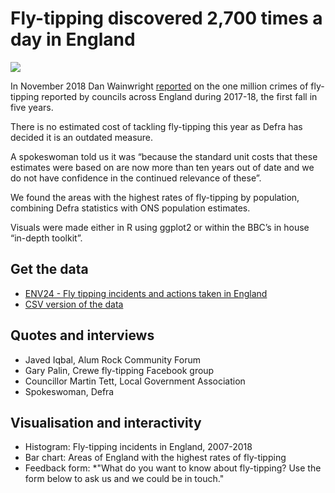 # Fly-tipping discovered 2,700 times a day in England

![](https://ichef.bbci.co.uk/news/624/cpsprodpb/0446/production/_104349010_flytipcases-nc.png)

In November 2018 Dan Wainwright [reported](https://www.bbc.co.uk/news/uk-england-46153887) on the one million crimes of fly-tipping reported by councils across England during 2017-18, the first fall in five years.

There is no estimated cost of tackling fly-tipping this year as Defra has decided it is an outdated measure.

A spokeswoman told us it was “because the standard unit costs that these estimates were based on are now more than ten years out of date and we do not have confidence in the continued relevance of these”.

We found the areas with the highest rates of fly-tipping by population, combining Defra statistics with ONS population estimates.

Visuals were made either in R using ggplot2 or within the BBC’s in house “in-depth toolkit”. 

## Get the data

* [ENV24 - Fly tipping incidents and actions taken in England](https://www.gov.uk/government/statistical-data-sets/env24-fly-tipping-incidents-and-actions-taken-in-england)
* [CSV version of the data](https://github.com/BBC-Data-Unit/flytipping-2018/blob/master/flytip.csv)

## Quotes and interviews

* Javed Iqbal, Alum Rock Community Forum
* Gary Palin, Crewe fly-tipping Facebook group
* Councillor Martin Tett, Local Government Association
* Spokeswoman, Defra

## Visualisation and interactivity

* Histogram: Fly-tipping incidents in England, 2007-2018
* Bar chart: Areas of England with the highest rates of fly-tipping
* Feedback form: *"What do you want to know about fly-tipping? Use the form below to ask us and we could be in touch."
